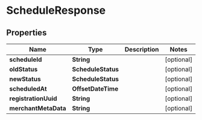 

# ScheduleResponse


## Properties

| Name | Type | Description | Notes |
|------------ | ------------- | ------------- | -------------|
|**scheduleId** | **String** |  |  [optional] |
|**oldStatus** | **ScheduleStatus** |  |  [optional] |
|**newStatus** | **ScheduleStatus** |  |  [optional] |
|**scheduledAt** | **OffsetDateTime** |  |  [optional] |
|**registrationUuid** | **String** |  |  [optional] |
|**merchantMetaData** | **String** |  |  [optional] |



